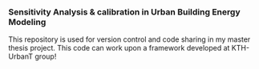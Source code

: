 ### Sensitivity Analysis & calibration in Urban Building Energy Modeling  

This repository is used for version control and code sharing in my master thesis project.
This code can work upon a framework developed at KTH-UrbanT group!

